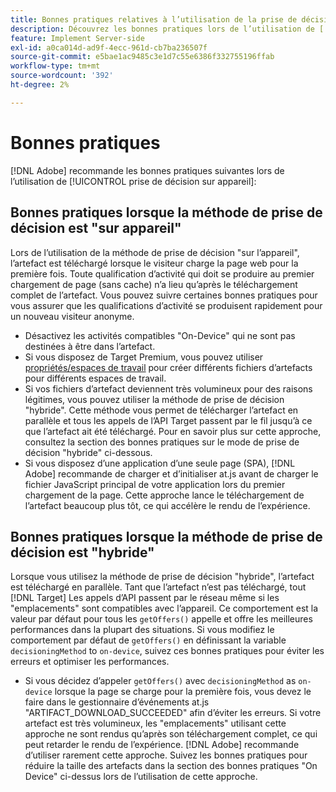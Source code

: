 ```yaml
---
title: Bonnes pratiques relatives à l’utilisation de la prise de décision sur l’appareil
description: Découvrez les bonnes pratiques lors de l’utilisation de [!UICONTROL prise de décision sur appareil] in [!DNL Adobe Target]
feature: Implement Server-side
exl-id: a0ca014d-ad9f-4ecc-961d-cb7ba236507f
source-git-commit: e5bae1ac9485c3e1d7c55e6386f332755196ffab
workflow-type: tm+mt
source-wordcount: '392'
ht-degree: 2%

---
```


# Bonnes pratiques

[!DNL Adobe] recommande les bonnes pratiques suivantes lors de l’utilisation de [!UICONTROL prise de décision sur appareil]:

## Bonnes pratiques lorsque la méthode de prise de décision est &quot;sur appareil&quot;

Lors de l’utilisation de la méthode de prise de décision &quot;sur l’appareil&quot;, l’artefact est téléchargé lorsque le visiteur charge la page web pour la première fois. Toute qualification d’activité qui doit se produire au premier chargement de page (sans cache) n’a lieu qu’après le téléchargement complet de l’artefact. Vous pouvez suivre certaines bonnes pratiques pour vous assurer que les qualifications d’activité se produisent rapidement pour un nouveau visiteur anonyme.

* Désactivez les activités compatibles &quot;On-Device&quot; qui ne sont pas destinées à être dans l’artefact.
* Si vous disposez de Target Premium, vous pouvez utiliser [propriétés/espaces de travail](https://experienceleague.adobe.com/docs/target/using/administer/manage-users/enterprise/property-channel.html?lang=fr) pour créer différents fichiers d’artefacts pour différents espaces de travail.
* Si vos fichiers d’artefact deviennent très volumineux pour des raisons légitimes, vous pouvez utiliser la méthode de prise de décision &quot;hybride&quot;. Cette méthode vous permet de télécharger l’artefact en parallèle et tous les appels de l’API Target passent par le fil jusqu’à ce que l’artefact ait été téléchargé. Pour en savoir plus sur cette approche, consultez la section des bonnes pratiques sur le mode de prise de décision &quot;hybride&quot; ci-dessous.
* Si vous disposez d’une application d’une seule page (SPA), [!DNL Adobe] recommande de charger et d’initialiser at.js avant de charger le fichier JavaScript principal de votre application lors du premier chargement de la page. Cette approche lance le téléchargement de l’artefact beaucoup plus tôt, ce qui accélère le rendu de l’expérience.

## Bonnes pratiques lorsque la méthode de prise de décision est &quot;hybride&quot;

Lorsque vous utilisez la méthode de prise de décision &quot;hybride&quot;, l’artefact est téléchargé en parallèle. Tant que l’artefact n’est pas téléchargé, tout [!DNL Target] Les appels d’API passent par le réseau même si les &quot;emplacements&quot; sont compatibles avec l’appareil. Ce comportement est la valeur par défaut pour tous les `getOffers()` appelle et offre les meilleures performances dans la plupart des situations. Si vous modifiez le comportement par défaut de `getOffers()` en définissant la variable `decisioningMethod` to `on-device`, suivez ces bonnes pratiques pour éviter les erreurs et optimiser les performances.

* Si vous décidez d’appeler `getOffers()` avec `decisioningMethod` as `on-device` lorsque la page se charge pour la première fois, vous devez le faire dans le gestionnaire d’événements at.js &quot;ARTIFACT_DOWNLOAD_SUCCEEDED&quot; afin d’éviter les erreurs. Si votre artefact est très volumineux, les &quot;emplacements&quot; utilisant cette approche ne sont rendus qu’après son téléchargement complet, ce qui peut retarder le rendu de l’expérience. [!DNL Adobe] recommande d’utiliser rarement cette approche. Suivez les bonnes pratiques pour réduire la taille des artefacts dans la section des bonnes pratiques &quot;On Device&quot; ci-dessus lors de l’utilisation de cette approche.
